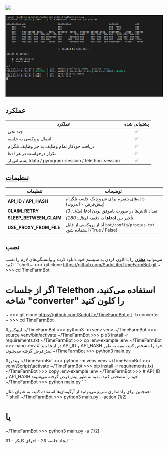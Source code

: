 
[<img src="https://img.shields.io/badge/Telegram-%40Me-orange">](https://t.me/SudoLite)

![img1](.github/images/demo.png)

## عملکرد
| عملکرد                                                        | پشتیبانی شده |
|---------------------------------------------------------------|:------------:|
| چند نخی                                                          |      ✅      |
| اتصال پروکسی به جلسه                                            |      ✅      |
| دریافت خودکار تمام وظایف به جز وظایف تلگرام                   |      ✅      |
| تکرار درخواست در هر ادعا                                        |      ✅      |
| پشتیبانی از tdata / pyrogram .session / telethon .session        |      ✅      |

## [تنظیمات](https://github.com/SudoLite/TimeFarmBot/blob/main/.env-example)
| تنظیمات                    | توضیحات                                                                      |
|----------------------------|------------------------------------------------------------------------------|
| **API_ID / API_HASH**      | داده‌های پلتفرم برای شروع یک جلسه تلگرام (پیش‌فرض - اندروید)                |
| **CLAIM_RETRY**            | تعداد تلاش‌ها در صورت ناموفق بودن **ادعا** _(مثال: 3)_                       |
| **SLEEP_BETWEEN_CLAIM**    | تأخیر بین **ادعاها** به دقیقه _(مثال: 180)_                                   |
| **USE_PROXY_FROM_FILE**    | آیا از پروکسی از فایل `bot/config/proxies.txt` استفاده شود (True / False)    |

## نصب
می‌توانید [**مخزن**](https://github.com/SudoLite/TimeFarmBot) را با کلون کردن به سیستم خود دانلود کرده و وابستگی‌های لازم را نصب کنید:
\`\`\`shell
~ >>> git clone https://github.com/SudoLite/TimeFarmBot.git
~ >>> cd TimeFarmBot

# اگر از جلسات Telethon استفاده می‌کنید، شاخه "converter" را کلون کنید
~ >>> git clone https://github.com/SudoLite/TimeFarmBot.git -b converter
~ >>> cd TimeFarmBot

#لینوکس
~/TimeFarmBot >>> python3 -m venv venv
~/TimeFarmBot >>> source venv/bin/activate
~/TimeFarmBot >>> pip3 install -r requirements.txt
~/TimeFarmBot >>> cp .env-example .env
~/TimeFarmBot >>> nano .env # در اینجا باید API_ID و API_HASH خود را مشخص کنید، بقیه به طور پیش‌فرض گرفته می‌شوند
~/TimeFarmBot >>> python3 main.py

#ویندوز
~/TimeFarmBot >>> python -m venv venv
~/TimeFarmBot >>> venv\Scripts\activate
~/TimeFarmBot >>> pip install -r requirements.txt
~/TimeFarmBot >>> copy .env-example .env
~/TimeFarmBot >>> # API_ID و API_HASH خود را مشخص کنید، بقیه به طور پیش‌فرض گرفته می‌شوند
~/TimeFarmBot >>> python main.py
\`\`\`

همچنین برای راه‌اندازی سریع می‌توانید از آرگومان‌ها استفاده کنید، به عنوان مثال:
\`\`\`shell
~/TimeFarmBot >>> python3 main.py --action (1/2)
# یا
~/TimeFarmBot >>> python3 main.py -a (1/2)

#1 - ایجاد جلسه
#2 - اجرای کلیکر
\`\`\`
